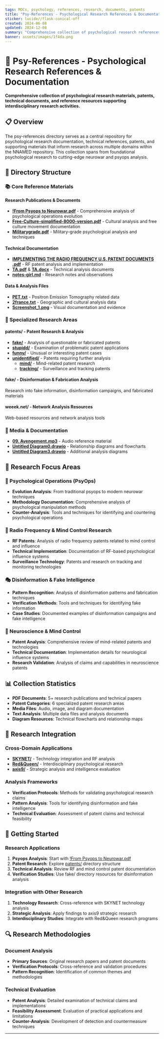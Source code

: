 ```yaml
---
tags: MOCs, psychology, references, research, documents, patents
title: "Psy-References - Psychological Research References & Documentation"
sticker: lucide//flask-conical-off
created: 2024-06-08
updated: 2024-12-08
summary: "Comprehensive collection of psychological research references, patents, and related documentation"
banner: assets/images/1f4da.png
---
```


# 🧠 Psy-References - Psychological Research References & Documentation

**Comprehensive collection of psychological research materials, patents, technical documents, and reference resources supporting interdisciplinary research activities.**

## 📋 Overview

The psy-references directory serves as a central repository for psychological research documentation, technical references, patents, and supporting materials that inform research across multiple domains within the NNAMED repository. This collection spans from foundational psychological research to cutting-edge neurowar and psyops analysis.

## 📂 Directory Structure

### 📚 Core Reference Materials

#### Research Publications & Documents
- **[!From Psyops to Neurowar.pdf](!From%20Psyops%20to%20Neurowar.pdf)** - Comprehensive analysis of psychological operations evolution
- **[Free-Culture-simplified-8000-version.pdf](Free-Culture-simplified-8000-version.pdf)** - Cultural analysis and free culture movement documentation
- **[Militarygrade.pdf](Militarygrade.pdf)** - Military-grade psychological analysis and techniques

#### Technical Documentation
- **[IMPLEMENTING THE RADIO FREQUENCY U.S. PATENT DOCUMENTS .pdf](IMPLEMENTING%20THE%20RADIO%20FREQUENCY%20U.S.%20PATENT%20DOCUMENTS%20.pdf)** - RF patent analysis and implementation
- **[TA.pdf](TA.pdf)** & **[TA.docx](TA.docx)** - Technical analysis documents
- **[notes-girl.md](notes-girl.md)** - Research notes and observations

#### Data & Analysis Files
- **[PET.txt](PET.txt)** - Positron Emission Tomography related data
- **[2france.txt](2france.txt)** - Geographic and cultural analysis data
- **[Screenshot_1.png](Screenshot_1.png)** - Visual documentation and evidence

### 🔬 Specialized Research Areas

#### **patents/** - Patent Research & Analysis
- **[fake/](patents/fake/)** - Analysis of questionable or fabricated patents
- **[stupidd/](patents/stupidd/)** - Examination of problematic patent applications
- **[funny/](patents/funny/)** - Unusual or interesting patent cases
- **[unidentified/](patents/unidentified/)** - Patents requiring further analysis
  - **[mind/](patents/unidentified/mind/)** - Mind-related patent research
  - **[tracking/](patents/unidentified/tracking/)** - Surveillance and tracking patents

#### **fake/** - Disinformation & Fabrication Analysis
Research into fake information, disinformation campaigns, and fabricated materials

#### **weeek.net/** - Network Analysis Resources
Web-based resources and network analysis tools

### 🎵 Media & Documentation
- **[09. Avengement.mp3](09.%20Avengement.mp3)** - Audio reference material
- **[Untitled Diagram0.drawio](Untitled%20Diagram0.drawio)** - Relationship diagrams and flowcharts
- **[Untitled Diagram3.drawio](Untitled%20Diagram3.drawio)** - Additional analysis diagrams

## 🎯 Research Focus Areas

### 🧬 Psychological Operations (PsyOps)
- **Evolution Analysis**: From traditional psyops to modern neurowar techniques
- **Methodology Documentation**: Comprehensive analysis of psychological manipulation methods
- **Counter-Analysis**: Tools and techniques for identifying and countering psychological operations

### 📡 Radio Frequency & Mind Control Research
- **RF Patents**: Analysis of radio frequency patents related to mind control and influence
- **Technical Implementation**: Documentation of RF-based psychological influence systems
- **Surveillance Technology**: Patents and research on tracking and monitoring technologies

### 🎭 Disinformation & Fake Intelligence
- **Pattern Recognition**: Analysis of disinformation patterns and fabrication techniques
- **Verification Methods**: Tools and techniques for identifying fake information
- **Case Studies**: Documented examples of disinformation campaigns and fake intelligence

### 🧠 Neuroscience & Mind Control
- **Patent Analysis**: Comprehensive review of mind-related patents and technologies
- **Technical Documentation**: Implementation details for neurological influence systems
- **Research Validation**: Analysis of claims and capabilities in neuroscience patents

## 📊 Collection Statistics

- **PDF Documents**: 5+ research publications and technical papers
- **Patent Categories**: 6 specialized patent research areas
- **Media Files**: Audio, image, and diagram documentation
- **Text Analysis**: Multiple data files and analysis documents
- **Diagram Resources**: Technical flowcharts and relationship maps

## 🔗 Research Integration

### Cross-Domain Applications
- **[SKYNET/](../SKYNET/SKYNET.md)** - Technology integration and RF analysis
- **[Red&Queen/](../Red&Queen/Red&Queen.md)** - Interdisciplinary psychological research
- **[axis9/](../axis9/axis9.md)** - Strategic analysis and intelligence evaluation

### Analysis Frameworks
- **Verification Protocols**: Methods for validating psychological research claims
- **Pattern Analysis**: Tools for identifying disinformation and fake intelligence
- **Technical Evaluation**: Assessment of patent claims and technical feasibility

## 🚀 Getting Started

### Research Applications
1. **Psyops Analysis**: Start with [!From Psyops to Neurowar.pdf](!From%20Psyops%20to%20Neurowar.pdf)
2. **Patent Research**: Explore [patents/](patents/) directory structure
3. **Technical Analysis**: Review RF and mind control patent documentation
4. **Verification Studies**: Use fake/ directory resources for disinformation analysis

### Integration with Other Research
1. **Technology Research**: Cross-reference with SKYNET technology analysis
2. **Strategic Analysis**: Apply findings to axis9 strategic research
3. **Interdisciplinary Studies**: Integrate with Red&Queen research programs

## 🔍 Research Methodologies

### Document Analysis
- **Primary Sources**: Original research papers and patent documents
- **Verification Protocols**: Cross-reference and validation procedures
- **Pattern Recognition**: Identification of common themes and methodologies

### Technical Evaluation
- **Patent Analysis**: Detailed examination of technical claims and implementations
- **Feasibility Assessment**: Evaluation of practical applications and limitations
- **Counter-Analysis**: Development of detection and countermeasure techniques

---

```folder-index-content
```


<!-- A95DD9DC -->